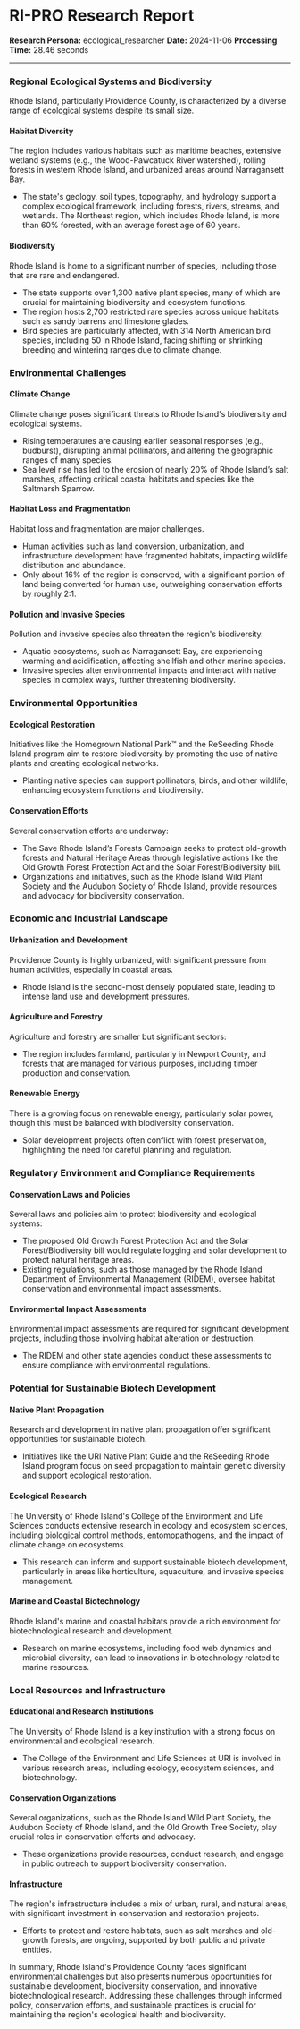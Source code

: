 # RI-PRO Research Report

**Research Persona:** ecological_researcher
**Date:** 2024-11-06
**Processing Time:** 28.46 seconds

---

### Regional Ecological Systems and Biodiversity

Rhode Island, particularly Providence County, is characterized by a diverse range of ecological systems despite its small size.

#### Habitat Diversity
The region includes various habitats such as maritime beaches, extensive wetland systems (e.g., the Wood-Pawcatuck River watershed), rolling forests in western Rhode Island, and urbanized areas around Narragansett Bay.
- The state's geology, soil types, topography, and hydrology support a complex ecological framework, including forests, rivers, streams, and wetlands. The Northeast region, which includes Rhode Island, is more than 60% forested, with an average forest age of 60 years.

#### Biodiversity
Rhode Island is home to a significant number of species, including those that are rare and endangered.
- The state supports over 1,300 native plant species, many of which are crucial for maintaining biodiversity and ecosystem functions.
- The region hosts 2,700 restricted rare species across unique habitats such as sandy barrens and limestone glades.
- Bird species are particularly affected, with 314 North American bird species, including 50 in Rhode Island, facing shifting or shrinking breeding and wintering ranges due to climate change.

### Environmental Challenges

#### Climate Change
Climate change poses significant threats to Rhode Island's biodiversity and ecological systems.
- Rising temperatures are causing earlier seasonal responses (e.g., budburst), disrupting animal pollinators, and altering the geographic ranges of many species.
- Sea level rise has led to the erosion of nearly 20% of Rhode Island’s salt marshes, affecting critical coastal habitats and species like the Saltmarsh Sparrow.

#### Habitat Loss and Fragmentation
Habitat loss and fragmentation are major challenges.
- Human activities such as land conversion, urbanization, and infrastructure development have fragmented habitats, impacting wildlife distribution and abundance.
- Only about 16% of the region is conserved, with a significant portion of land being converted for human use, outweighing conservation efforts by roughly 2:1.

#### Pollution and Invasive Species
Pollution and invasive species also threaten the region's biodiversity.
- Aquatic ecosystems, such as Narragansett Bay, are experiencing warming and acidification, affecting shellfish and other marine species.
- Invasive species alter environmental impacts and interact with native species in complex ways, further threatening biodiversity.

### Environmental Opportunities

#### Ecological Restoration
Initiatives like the Homegrown National Park™ and the ReSeeding Rhode Island program aim to restore biodiversity by promoting the use of native plants and creating ecological networks.
- Planting native species can support pollinators, birds, and other wildlife, enhancing ecosystem functions and biodiversity.

#### Conservation Efforts
Several conservation efforts are underway:
- The Save Rhode Island’s Forests Campaign seeks to protect old-growth forests and Natural Heritage Areas through legislative actions like the Old Growth Forest Protection Act and the Solar Forest/Biodiversity bill.
- Organizations and initiatives, such as the Rhode Island Wild Plant Society and the Audubon Society of Rhode Island, provide resources and advocacy for biodiversity conservation.

### Economic and Industrial Landscape

#### Urbanization and Development
Providence County is highly urbanized, with significant pressure from human activities, especially in coastal areas.
- Rhode Island is the second-most densely populated state, leading to intense land use and development pressures.

#### Agriculture and Forestry
Agriculture and forestry are smaller but significant sectors:
- The region includes farmland, particularly in Newport County, and forests that are managed for various purposes, including timber production and conservation.

#### Renewable Energy
There is a growing focus on renewable energy, particularly solar power, though this must be balanced with biodiversity conservation.
- Solar development projects often conflict with forest preservation, highlighting the need for careful planning and regulation.

### Regulatory Environment and Compliance Requirements

#### Conservation Laws and Policies
Several laws and policies aim to protect biodiversity and ecological systems:
- The proposed Old Growth Forest Protection Act and the Solar Forest/Biodiversity bill would regulate logging and solar development to protect natural heritage areas.
- Existing regulations, such as those managed by the Rhode Island Department of Environmental Management (RIDEM), oversee habitat conservation and environmental impact assessments.

#### Environmental Impact Assessments
Environmental impact assessments are required for significant development projects, including those involving habitat alteration or destruction.
- The RIDEM and other state agencies conduct these assessments to ensure compliance with environmental regulations.

### Potential for Sustainable Biotech Development

#### Native Plant Propagation
Research and development in native plant propagation offer significant opportunities for sustainable biotech.
- Initiatives like the URI Native Plant Guide and the ReSeeding Rhode Island program focus on seed propagation to maintain genetic diversity and support ecological restoration.

#### Ecological Research
The University of Rhode Island's College of the Environment and Life Sciences conducts extensive research in ecology and ecosystem sciences, including biological control methods, entomopathogens, and the impact of climate change on ecosystems.
- This research can inform and support sustainable biotech development, particularly in areas like horticulture, aquaculture, and invasive species management.

#### Marine and Coastal Biotechnology
Rhode Island's marine and coastal habitats provide a rich environment for biotechnological research and development.
- Research on marine ecosystems, including food web dynamics and microbial diversity, can lead to innovations in biotechnology related to marine resources.

### Local Resources and Infrastructure

#### Educational and Research Institutions
The University of Rhode Island is a key institution with a strong focus on environmental and ecological research.
- The College of the Environment and Life Sciences at URI is involved in various research areas, including ecology, ecosystem sciences, and biotechnology.

#### Conservation Organizations
Several organizations, such as the Rhode Island Wild Plant Society, the Audubon Society of Rhode Island, and the Old Growth Tree Society, play crucial roles in conservation efforts and advocacy.
- These organizations provide resources, conduct research, and engage in public outreach to support biodiversity conservation.

#### Infrastructure
The region's infrastructure includes a mix of urban, rural, and natural areas, with significant investment in conservation and restoration projects.
- Efforts to protect and restore habitats, such as salt marshes and old-growth forests, are ongoing, supported by both public and private entities.

In summary, Rhode Island's Providence County faces significant environmental challenges but also presents numerous opportunities for sustainable development, biodiversity conservation, and innovative biotechnological research. Addressing these challenges through informed policy, conservation efforts, and sustainable practices is crucial for maintaining the region's ecological health and biodiversity.
